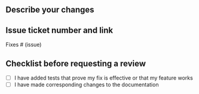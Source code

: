 ## Describe your changes

## Issue ticket number and link

Fixes # (issue)

## Checklist before requesting a review

- [ ] I have added tests that prove my fix is effective or that my feature works
- [ ] I have made corresponding changes to the documentation
